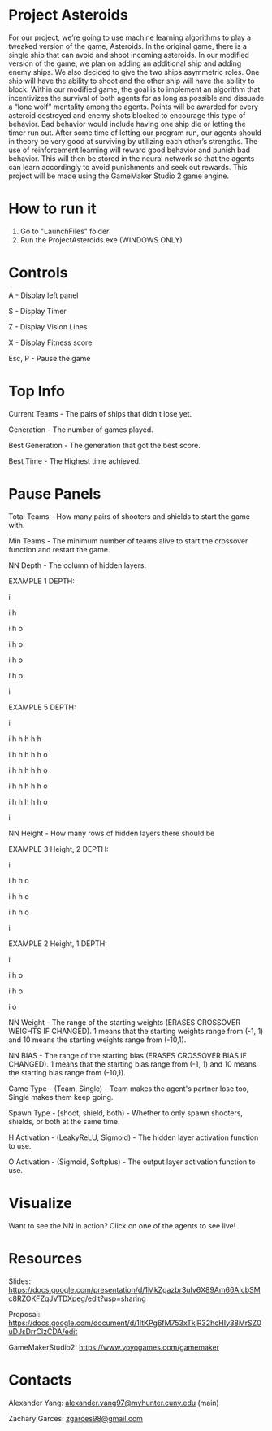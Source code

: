 # Project Asteroids

For our project, we’re going to use machine learning algorithms to play a tweaked version of the game, Asteroids. In the original game, there is a single ship that can avoid and shoot incoming asteroids. In our modified version of the game, we plan on adding an additional ship and adding enemy ships. We also decided to give the two ships asymmetric roles. One ship will have the ability to shoot and the other ship will have the ability to block. Within our modified game, the goal is to implement an algorithm that incentivizes the survival of both agents for as long as possible and dissuade a “lone wolf” mentality among the agents. Points will be awarded for every asteroid destroyed and enemy shots blocked to encourage this type of behavior. Bad behavior would include having one ship die or letting the timer run out. After some time of letting our program run, our agents should in theory be very good at surviving by utilizing each other’s strengths. The use of reinforcement learning will reward good behavior and punish bad behavior. This will then be stored in the neural network so that the agents can learn accordingly to avoid punishments and seek out rewards. This project will be made using the GameMaker Studio 2 game engine.

# How to run it

1. Go to "LaunchFiles" folder
2. Run the ProjectAsteroids.exe (WINDOWS ONLY)

# Controls

A - Display left panel

S - Display Timer

Z - Display Vision Lines

X - Display Fitness score

Esc, P - Pause the game 

# Top Info 

Current Teams - The pairs of ships that didn't lose yet.

Generation - The number of games played.

Best Generation - The generation that got the best score.

Best Time - The Highest time achieved.

# Pause Panels

Total Teams - How many pairs of shooters and shields to start the game with.

Min Teams - The minimum number of teams alive to start the crossover function and restart the game.

NN Depth - The column of hidden layers.

EXAMPLE 1 DEPTH:

i 

i h 

i h o 

i h o

i h o 

i h o

i

EXAMPLE 5 DEPTH:

i  

i h h h h h 

i h h h h h o 

i h h h h h o

i h h h h h o 

i h h h h h o

i

NN Height - How many rows of hidden layers there should be

EXAMPLE 3 Height, 2 DEPTH:

i 

i h h o 

i h h o

i h h o 

i 

EXAMPLE 2 Height, 1 DEPTH:

i 

i h  o

i h  o

i    o
 
NN Weight - The range of the starting weights (ERASES CROSSOVER WEIGHTS IF CHANGED). 1 means that the starting weights range from (-1, 1) and 10 means the starting weights range from (-10,1).

NN BIAS - The range of the starting bias (ERASES CROSSOVER BIAS IF CHANGED). 1 means that the starting bias range from (-1, 1) and 10 means the starting bias range from (-10,1).

Game Type - (Team, Single) - Team makes the agent's partner lose too, Single makes them keep going.

Spawn Type - (shoot, shield, both) - Whether to only spawn shooters, shields, or both at the same time.

H Activation - (LeakyReLU, Sigmoid) - The hidden layer activation function to use. 

O Activation - (Sigmoid, Softplus) - The output layer activation function to use.

# Visualize

Want to see the NN in action? Click on one of the agents to see live!

# Resources
Slides: https://docs.google.com/presentation/d/1MkZgazbr3uIv6X89Am66AIcbSMc8RZOKFZqJVTDXpeg/edit?usp=sharing

Proposal: https://docs.google.com/document/d/1ItKPg6fM753xTkjR32hcHIy38MrSZ0uDJsDrrClzCDA/edit

GameMakerStudio2: https://www.yoyogames.com/gamemaker

# Contacts
Alexander Yang: alexander.yang97@myhunter.cuny.edu (main)

Zachary Garces: zgarces98@gmail.com
